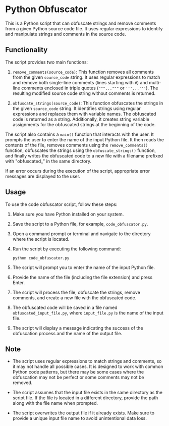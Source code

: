 # Python Obfuscator

This is a Python script that can obfuscate strings and remove comments from a given Python source code file. It uses regular expressions to identify and manipulate strings and comments in the source code.

## Functionality

The script provides two main functions:

1. `remove_comments(source_code)`: This function removes all comments from the given `source_code` string. It uses regular expressions to match and remove both single-line comments (lines starting with `#`) and multi-line comments enclosed in triple quotes (`"""..."""` or `'''...'''`). The resulting modified source code string without comments is returned.

2. `obfuscate_strings(source_code)`: This function obfuscates the strings in the given `source_code` string. It identifies strings using regular expressions and replaces them with variable names. The obfuscated code is returned as a string. Additionally, it creates string variable assignments for the obfuscated strings at the beginning of the code.

The script also contains a `main()` function that interacts with the user. It prompts the user to enter the name of the input Python file. It then reads the contents of the file, removes comments using the `remove_comments()` function, obfuscates the strings using the `obfuscate_strings()` function, and finally writes the obfuscated code to a new file with a filename prefixed with "obfuscated_" in the same directory.

If an error occurs during the execution of the script, appropriate error messages are displayed to the user.

## Usage

To use the code obfuscator script, follow these steps:

1. Make sure you have Python installed on your system.

2. Save the script to a Python file, for example, `code_obfuscator.py`.

3. Open a command prompt or terminal and navigate to the directory where the script is located.

4. Run the script by executing the following command:

   ```
   python code_obfuscator.py
   ```

5. The script will prompt you to enter the name of the input Python file.

6. Provide the name of the file (including the file extension) and press Enter.

7. The script will process the file, obfuscate the strings, remove comments, and create a new file with the obfuscated code.

8. The obfuscated code will be saved in a file named `obfuscated_input_file.py`, where `input_file.py` is the name of the input file.

9. The script will display a message indicating the success of the obfuscation process and the name of the output file.

## Note

- The script uses regular expressions to match strings and comments, so it may not handle all possible cases. It is designed to work with common Python code patterns, but there may be some cases where the obfuscation may not be perfect or some comments may not be removed.

- The script assumes that the input file exists in the same directory as the script file. If the file is located in a different directory, provide the path along with the file name when prompted.

- The script overwrites the output file if it already exists. Make sure to provide a unique input file name to avoid unintentional data loss.
